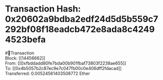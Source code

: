 
Transaction Hash: 0x20602a9bdba2edf24d5d5b559c7292bf08f18eadcb472e8ada8c42494523befa
====================================================================================
  
#💸Transaction  
Block: [[14456662]]  
From: [[0xfbddadd80fe7bda00b901fbaf73803f2238ae655]]  
To: [[0x4b5057b2c87ec9e7c047fb00c0e406dff2fdacad]]  
Transferred: 0.00524561403508772 Ether
